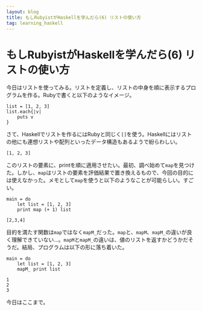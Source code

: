 ```yaml
---
layout: blog
title: もしRubyistがHaskellを学んだら(6) リストの使い方
tag: learning_haskell
---
```


# もしRubyistがHaskellを学んだら(6) リストの使い方

今日はリストを使ってみる。リストを定義し、リストの中身を順に表示するプログラムを作る。Rubyで書くと以下のようなイメージ。

~~~~
list = [1, 2, 3]
list.each{|v|
	puts v
}
~~~~

さて、Haskellでリストを作るにはRubyと同じく`[]`を使う。Haskellにはリストの他にも連想リストや配列といったデータ構造もあるようで紛らわしい。

~~~~
[1, 2, 3]
~~~~

このリストの要素に、printを順に適用させたい。最初、調べ始めて`map`を見つけた。しかし、`map`はリストの要素を評価結果で置き換えるもので、今回の目的には使えなかった。メモとして`map`を使うと以下のようなことが可能らしい。すごい。

~~~~
main = do
	let list = [1, 2, 3]
	print map (+ 1) list
~~~~

~~~~
[2,3,4]
~~~~

目的を満たす関数は`map`ではなく`mapM_`だった。`map`と、`mapM`、`mapM_`の違いが良く理解できていない…。`mapM`と`mapM_`の違いは、値のリストを返すかどうかだそうだ。結局、プログラムは以下の形に落ち着いた。

~~~~
main = do
	let list = [1, 2, 3]
	mapM_ print list
~~~~

~~~~
1
2
3
~~~~

今日はここまで。
